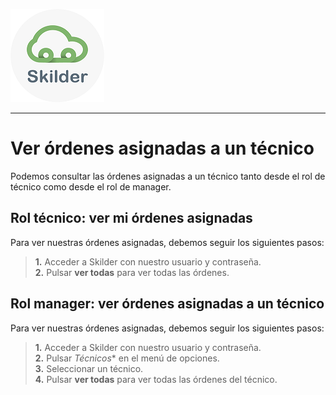 ![sima2](images/LogoSilderCloud_mini.png)    
     
---     
  
# Ver órdenes asignadas a un técnico  
  
Podemos consultar las órdenes asignadas a un técnico tanto desde el rol de técnico como desde el rol de manager.  
  
## Rol técnico: ver mi órdenes asignadas    
  
Para ver nuestras órdenes asignadas, debemos seguir los siguientes pasos:  
  
 > **1.** Acceder a Skilder con nuestro usuario y contraseña.  
 > **2.** Pulsar **ver todas** para ver todas las órdenes.
  
  
## Rol manager: ver órdenes asignadas a un técnico  
  
Para ver nuestras órdenes asignadas, debemos seguir los siguientes pasos:  
  
 > **1.** Acceder a Skilder con nuestro usuario y contraseña.  
 > **2.** Pulsar *Técnicos** en el menú de opciones.  
 > **3.** Seleccionar un técnico.  
 > **4.** Pulsar **ver todas** para ver todas las órdenes del técnico.  
